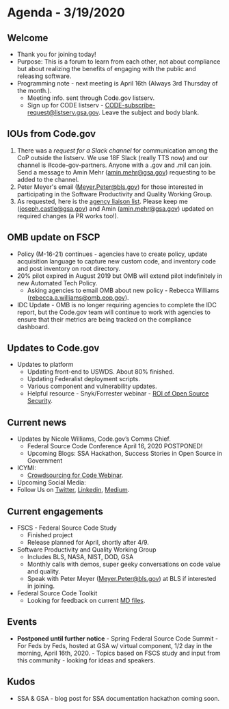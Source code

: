 # Agenda - 3/19/2020

## Welcome
- Thank you for joining today!
- Purpose: This is a forum to learn from each other, not about compliance but about realizing the benefits of engaging with the public and releasing software.
- Programming note - next meeting is April 16th (Always 3rd Thursday of the month.). 
    - Meeting info. sent through Code.gov listserv.
    - Sign up for CODE listserv - CODE-subscribe-request@listserv.gsa.gov. Leave the subject and body blank.

## IOUs from Code.gov
1. There was a *request for a Slack channel* for communication among the CoP outside the listserv. We use 18F Slack (really TTS now) and our channel is #code-gov-partners. Anyone with a .gov and .mil can join. Send a message to Amin Mehr (amin.mehr@gsa.gov) requesting to be added to the channel.
2. Peter Meyer's email (Meyer.Peter@bls.gov) for those interested in participating in the Software Productivity and Quality Working Group.
3. As requested, here is the [agency liaison list](SupportingDocs/agency_liaisons.md). Please keep me (joseph.castle@gsa.gov) and Amin (amin.mehr@gsa.gov) updated on required changes (a PR works too!).

## OMB update on FSCP
- Policy (M-16-21) continues - agencies have to create policy, update acquisition language to capture new custom code, and inventory code and post inventory on root directory.
- 20% pilot expired in August 2019 but OMB will extend pilot indefinitely in new Automated Tech Policy. 
    - Asking agencies to email OMB about new policy - Rebecca Williams (rebecca.a.williams@omb.eop.gov).
- IDC Update - OMB is no longer requiring agencies to complete the IDC report, but the Code.gov team will continue to work with agencies to ensure that their metrics are being tracked on the compliance dashboard.

## Updates to Code.gov
- Updates to platform
    - Updating front-end to USWDS. About 80% finished.
    - Updating Federalist deployment scripts.
    - Various component and vulnerability updates.
    - Helpful resource - Snyk/Forrester webinar - [ROI of Open Source Security](https://www.youtube.com/watch?v=FwFlwiqOodg&t=2736s).

## Current news
- Updates by Nicole Williams, Code.gov’s Comms Chief.
   - Federal Source Code Conference April 16, 2020 POSTPONED!
   - Upcoming Blogs: SSA Hackathon, Success Stories in Open Source in Government
- ICYMI:
    - [Crowdsourcing for Code Webinar](https://digital.gov/event/2020/02/11/federal-crowdsourcing-webinar-series-episode-7/).
- Upcoming Social Media: 
- Follow Us on [Twitter](https://twitter.com/codedotgov), [Linkedin](https://www.linkedin.com/company/code-gov), [Medium](https://medium.com/@CodeDotGov).

## Current engagements
- FSCS - Federal Source Code Study
    - Finished project
    - Release planned for April, shortly after 4/9.
- Software Productivity and Quality Working Group
    - Includes BLS, NASA, NIST, DOD, GSA
    - Monthly calls with demos, super geeky conversations on code value and quality.
    - Speak with Peter Meyer (Meyer.Peter@bls.gov) at BLS if interested in joining.
- Federal Source Code Toolkit
    - Looking for feedback on current [MD files](https://github.com/GSA/code-gov-open-source-toolkit).

## Events
- **Postponed until further notice** - Spring Federal Source Code Summit - For Feds by Feds, hosted at GSA w/ virtual component, 1/2 day in the morning, April 16th, 2020. - Topics based on FSCS study and input from this community - looking for ideas and speakers.

## Kudos
- SSA & GSA - blog post for SSA documentation hackathon coming soon.
